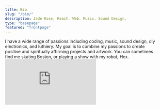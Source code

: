```yaml
---
title: Bio
slug: "/bio/"
description: Jade Rose, React. Web. Music. Sound Design. 
type: "basepage"
featured: "frontpage"
---
```


<x-container>
I have a wide range of passions including coding, music, sound design, diy electronics, and luthiery.
My goal is to combine my passions to create positive and spiritually 
affirming projects and artwork. You can sometimes find
me skating Boston, or playing a show with my robot, Hex.
</x-container>


<!-- <img class="obj" src = "https://iheartlocalmusic.com/wp-content/uploads/2018/12/jade-rose.jpg" />
 -->

<x-youtube-full>
<iframe src="https://www.youtube.com/embed/0Qc6ilSH7w0" 
frameborder="0" 
allow="accelerometer; autoplay; encrypted-media; gyroscope; picture-in-picture" allowfullscreen>
</iframe>
</x-youtube-full>
<x-spacer/> 


